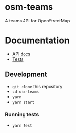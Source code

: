 # osm-teams

A teams API for OpenStreetMap.

# Documentation

- [API docs](docs/api.md)
- [Tests](tests/README.md)

## Development

- `git clone` this repository
- `cd osm-teams`
- `yarn`
- `yarn start`

### Running tests

- `yarn test`
